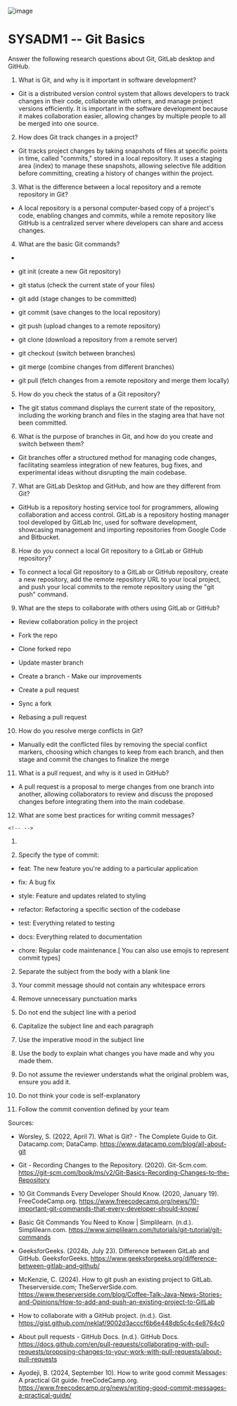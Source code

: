 ![image](https://github.com/user-attachments/assets/6403c714-ebfe-4bb4-9732-5da488aa6def)

# SYSADM1 -- Git Basics

Answer the following research questions about Git, GitLab desktop and
GitHub.

1.  What is Git, and why is it important in software development?

-   Git is a distributed version control system that allows developers
    to track changes in their code, collaborate with others, and manage
    project versions efficiently. It is important in the software
    development because it makes collaboration easier, allowing changes
    by multiple people to all be merged into one source. 

2.  How does Git track changes in a project?

-   Git tracks project changes by taking snapshots of files at specific
    points in time, called \"commits,\" stored in a local repository. It
    uses a staging area (index) to manage these snapshots, allowing
    selective file addition before committing, creating a history of
    changes within the project.

3.  What is the difference between a local repository and a remote
    repository in Git?

-   A local repository is a personal computer-based copy of a project\'s
    code, enabling changes and commits, while a remote repository like
    GitHub is a centralized server where developers can share and access
    changes.

4.  What are the basic Git commands?

-   

-   git init (create a new Git repository)

-   git status (check the current state of your files)

-   git add (stage changes to be committed)

-   git commit (save changes to the local repository)

-   git push (upload changes to a remote repository)

-   git clone (download a repository from a remote server)

-   git checkout (switch between branches)

-   git merge (combine changes from different branches)

-   git pull (fetch changes from a remote repository and merge them
    locally)

5.  How do you check the status of a Git repository?

-   The git status command displays the current state of the repository,
    including the working branch and files in the staging area that have
    not been committed.

6.  What is the purpose of branches in Git, and how do you create and
    switch between them?

-   Git branches offer a structured method for managing code changes,
    facilitating seamless integration of new features, bug fixes, and
    experimental ideas without disrupting the main codebase.

7.  What are GitLab Desktop and GitHub, and how are they different from
    Git?

-   GitHub is a repository hosting service tool for programmers,
    allowing collaboration and access control. GitLab is a repository
    hosting manager tool developed by GitLab Inc, used for software
    development, showcasing management and importing repositories from
    Google Code and Bitbucket.

8.  How do you connect a local Git repository to a GitLab or GitHub
    repository?

-   To connect a local Git repository to a GitLab or GitHub repository,
    create a new repository, add the remote repository URL to your local
    project, and push your local commits to the remote repository using
    the \"git push\" command.

9.  What are the steps to collaborate with others using GitLab or
    GitHub?

-   Review collaboration policy in the project

-   Fork the repo

-   Clone forked repo

-   Update master branch

-   Create a branch - Make our improvements

-   Create a pull request

-   Sync a fork

-   Rebasing a pull request

10. How do you resolve merge conflicts in Git?

-   Manually edit the conflicted files by removing the special conflict
    markers, choosing which changes to keep from each branch, and then
    stage and commit the changes to finalize the merge

11. What is a pull request, and why is it used in GitHub?

-   A pull request is a proposal to merge changes from one branch into
    another, allowing collaborators to review and discuss the proposed
    changes before integrating them into the main codebase.

12. What are some best practices for writing commit messages?

```{=html}
<!-- -->
```
1.  

2.  Specify the type of commit:

-   feat: The new feature you\'re adding to a particular application

-   fix: A bug fix

-   style: Feature and updates related to styling

-   refactor: Refactoring a specific section of the codebase

-   test: Everything related to testing

-   docs: Everything related to documentation

-   chore: Regular code maintenance.\[ You can also use emojis to
    represent commit types\]

2.  Separate the subject from the body with a blank line

3.  Your commit message should not contain any whitespace errors

4.  Remove unnecessary punctuation marks

5.  Do not end the subject line with a period

6.  Capitalize the subject line and each paragraph

7.  Use the imperative mood in the subject line

8.  Use the body to explain what changes you have made and why you made
    them.

9.  Do not assume the reviewer understands what the original problem
    was, ensure you add it.

10. Do not think your code is self-explanatory

11. Follow the commit convention defined by your team

Sources:

-   Worsley, S. (2022, April 7). What is Git? - The Complete Guide to
    Git. Datacamp.com; DataCamp.
    <https://www.datacamp.com/blog/all-about-git>

-   Git - Recording Changes to the Repository. (2020). Git-Scm.com.
    <https://git-scm.com/book/ms/v2/Git-Basics-Recording-Changes-to-the-Repository>

-   10 Git Commands Every Developer Should Know. (2020, January 19).
    FreeCodeCamp.org.
    <https://www.freecodecamp.org/news/10-important-git-commands-that-every-developer-should-know/>

-   Basic Git Commands You Need to Know \| Simplilearn. (n.d.).
    Simplilearn.com.
    <https://www.simplilearn.com/tutorials/git-tutorial/git-commands>

-   GeeksforGeeks. (2024b, July 23). Difference between GitLab and
    GitHub. GeeksforGeeks.
    <https://www.geeksforgeeks.org/difference-between-gitlab-and-github/>

-   McKenzie, C. (2024). How to git push an existing project to GitLab.
    Theserverside.com; TheServerSide.com.
    <https://www.theserverside.com/blog/Coffee-Talk-Java-News-Stories-and-Opinions/How-to-add-and-push-an-existing-project-to-GitLab>

-   How to collaborate with a GitHub project. (n.d.). Gist.
    <https://gist.github.com/neklaf/9002d3acccf6b6e448db5c4c4e8764c0>

-   About pull requests - GitHub Docs. (n.d.). GitHub Docs.
    <https://docs.github.com/en/pull-requests/collaborating-with-pull-requests/proposing-changes-to-your-work-with-pull-requests/about-pull-requests>

-   Ayodeji, B. (2024, September 10). How to write good commit Messages:
    A practical Git guide. freeCodeCamp.org.
    <https://www.freecodecamp.org/news/writing-good-commit-messages-a-practical-guide/>
